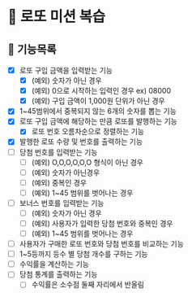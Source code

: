 # 💸 로또 미션 복습

## 🐾 기능목록

- [x] 로또 구입 금액을 입력받는 기능
  - [x] (예외) 숫자가 아닌 경우
  - [x] (예외) 0으로 시작하는 입력인 경우 ex) 08000
  - [x] (예외) 구입 금액이 1,000원 단위가 아닌 경우
- [x] 1~45범위에서 중복되지 않는 6개의 숫자를 뽑는 기능
- [x] 로또 구입 금액에 해당하는 만큼 로또를 발행하는 기능
  - [x] 로또 번호 오름차순으로 정렬하는 기능
- [x] 발행한 로또 수량 및 번호를 출력하는 기능
- [ ] 당첨 번호를 입력받는 기능
  - [ ] (예외) O,O,O,O,O,O 형식이 아닌 경우
  - [ ] (예외) 숫자가 아닌경우
  - [ ] (예외) 중복인 경우
  - [ ] (예외) 1~45 범위를 벗어나는 경우
- [ ] 보너스 번호를 입력받는 기능
  - [ ] (예외) 숫자가 아닌 경우
  - [ ] (예외) 사용자가 입력한 당첨 번호와 중복인 경우
  - [ ] (예외) 1~45 범위를 벗어나는 경우
- [ ] 사용자가 구매한 로또 번호와 당첨 번호를 비교하는 기능
- [ ] 1~5등까지 등수 별 당첨 개수를 구하는 기능
- [ ] 수익률을 계산하는 기능
- [ ] 당첨 통계를 출력하는 기능
  - [ ] 수익률은 소수점 둘째 자리에서 반올림

